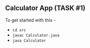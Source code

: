 ## Calculator App (TASK #1)

To get started with this - 

- `cd src`
- `javac Calculator.java`
- `java Calculator`
